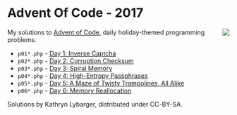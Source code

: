 # Advent Of Code - 2017
<a href="https://www.youtube.com/watch?v=fBvavbutRJA"><img align="right" src="https://img.youtube.com/vi/fBvavbutRJA/0.jpg"></a>
My solutions to <a href="http://adventofcode.com/">Advent of Code</a>, daily holiday-themed programming problems.
* `p01*.php` - [Day 1: Inverse Captcha](http://adventofcode.com/2017/day/1)
* `p02*.php` - [Day 2: Corruption Checksum](http://adventofcode.com/2017/day/2)
* `p03*.php` - [Day 3: Spiral Memory](http://adventofcode.com/2017/day/3)
* `p04*.php` - [Day 4: High-Entropy Passphrases](http://adventofcode.com/2017/day/4)
* `p05*.php` - [Day 5: A Maze of Twisty Trampolines, All Alike](http://adventofcode.com/2017/day/5)
* `p06*.php` - [Day 6: Memory Reallocation](http://adventofcode.com/2017/day/6)

Solutions by Kathryn Lybarger, distributed under CC-BY-SA.
